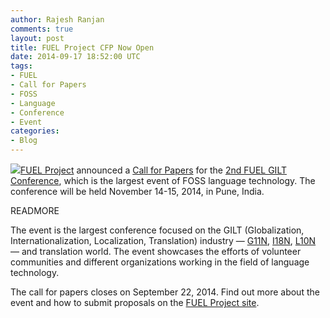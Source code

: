 ```yaml
---
author: Rajesh Ranjan
comments: true
layout: post
title: FUEL Project CFP Now Open
date: 2014-09-17 18:52:00 UTC
tags:
- FUEL
- Call for Papers
- FOSS
- Language
- Conference
- Event
categories:
- Blog
---
```

<img src="http://community.redhat.com/images/blog/fuel-logo.png">[FUEL Project](http://fuelproject.org/) announced a [Call for Papers](http://fuelproject.org/gilt2014/index#paper) for the [2nd FUEL GILT Conference](http://fuelproject.org/gilt2014/index), which is the largest event of FOSS language technology. The conference will be held November 14-15, 2014, in Pune, India. 

READMORE

The event is the largest conference focused on the GILT (Globalization, Internationalization, Localization, Translation) industry — [G11N](http://www.g11n.com/), [I18N](http://en.wikipedia.org/wiki/Internationalization_and_localization), [L10N](http://en.wikipedia.org/wiki/Language_localisation) — and translation world. The event showcases the efforts of volunteer communities and different organizations working in the field of language technology. 

The call for papers closes on September 22, 2014. Find out more about the event and how to submit proposals on the [FUEL Project site](http://fuelproject.org/gilt2014/index). 
